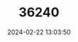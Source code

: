 ---
title: "36240"
category: "Neoharmsia madagascariensis"
draft: false
date: 2024-02-22 13:03:50
languages:
  Malagasy: ["Aboruiga", "Voandroza"]
---
